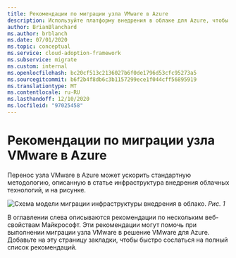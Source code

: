 ```yaml
---
title: Рекомендации по миграции узла VMware в Azure
description: Используйте платформу внедрения в облаке для Azure, чтобы изучить рекомендации по миграции узла VMware, чтобы упростить процесс миграции и стандартизировать его.
author: BrianBlanchard
ms.author: brblanch
ms.date: 07/01/2020
ms.topic: conceptual
ms.service: cloud-adoption-framework
ms.subservice: migrate
ms.custom: internal
ms.openlocfilehash: bc20cf513c2136027b6f0de1796d53cfc95273a5
ms.sourcegitcommit: b6f2b4f8db6c3b1157299ece1f044cff56895919
ms.translationtype: MT
ms.contentlocale: ru-RU
ms.lasthandoff: 12/10/2020
ms.locfileid: "97025458"
---
```

# <a name="vmware-host-migration-best-practices-for-azure"></a>Рекомендации по миграции узла VMware в Azure

Перенос узла VMware в Azure может ускорить стандартную методологию, описанную в статье инфраструктура внедрения облачных технологий, и на рисунке.

![Схема модели миграции инфраструктуры внедрения в облако. ](../../_images/migrate/methodology.png)
 *Рис. 1*

В оглавлении слева описываются рекомендации по нескольким веб-свойствам Майкрософт. Эти рекомендации могут помочь при выполнении миграции узла VMware в решение VMware для Azure. Добавьте на эту страницу закладки, чтобы быстро сослаться на полный список рекомендаций.
